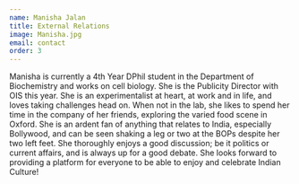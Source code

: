 ```yaml
---
name: Manisha Jalan
title: External Relations
image: Manisha.jpg
email: contact
order: 3
---
```


Manisha is currently a 4th Year DPhil student in the Department of Biochemistry and works on cell biology. She is the Publicity Director with OIS this year. She is an experimentalist at heart, at work and in life, and loves taking challenges head on. When not in the lab, she likes to spend her time in the company of her friends, exploring the varied food scene in Oxford. She is an ardent fan of anything that relates to India, especially Bollywood, and can be seen shaking a leg or two at the BOPs despite her two left feet. She thoroughly enjoys a good discussion; be it politics or current affairs, and is always up for a good debate. She looks forward to providing a platform for everyone to be able to enjoy and celebrate Indian Culture!
